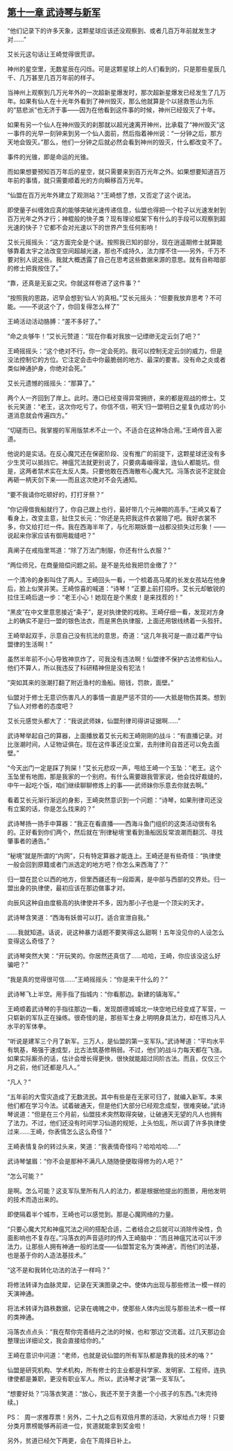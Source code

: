 ## [第十一章 武诗琴与新军](https://www.xxbiquge.com/11_11207/9016887.html)


  “他们记录下的许多天象，这颗星球应该还没观察到、或者几百万年前就发生才对……”

  艾长元这句话让王崎觉得很荒谬。

  神州的星空里，无数星辰在闪烁。可是这颗星球上的人们看到的，只是那些星辰几千、几万甚至几百万年前的样子。

  当神州上观察到几万光年外的一次超新星爆发时，那次超新星爆发已经发生了几万年。如果有仙人在十光年外看到了神州毁灭，那么他就算是个以拯救苍山为乐的“慈悲派”也无济于事——因为在他看到这件事的时候，神州已经毁灭了十年。

  如果有另一个仙人在神州毁灭的刹那就以超光速离开神州，比承载了“神州毁灭”这一事件的光早一刻钟来到另一个仙人面前，然后指着神州说：“一分钟之后，那方天地会毁灭。”那么，他们一分钟之后就必然会看到神州的毁灭，什么都改变不了。

  事件的光锥，即是命运的光锥。

  而如果想要预知百万年后的星空，就只需要来到百万光年之外。如果想要知道百万年前的事情，就只需要顺着光的方向瞬移百万光年。

  “仙盟在百万光年外建立了观测站？”王崎想了想，又否定了这个说法。

  即使量子纠缠效应真的能够突破光速传递信息，仙盟也得把一个粒子以光速发射到百万光年之外才行；神棍般的快子类？现有理论框架下有什么的手段可以观察到超光速的快子？它都不会对光速以下的世界产生任何影响！

  艾长元摇摇头：“这方面完全是个谜。按照我已知的部分，现在逍遥期修士就算能够靠着太宇之法改变空间超越光速，那也不成持久，法力撑不住——另外，千万不要对别人说这些。我就大概透露了自己在思考这些数据来源的意思。就有自称暗部的修士把我按住了。”

  “靠，还真是无妄之灾。你就这样卷进了这件事？”

  “按照我的思路，迟早会想到‘仙人’的真相。”艾长元摇头：“但要我放弃思考？不可能。——不说这个了，你回复得怎么样了”

  王崎活动活动胳膊：“差不多好了。”

  “命之炎够牛！”艾长元赞道：“现在你看对我放一记缥缈无定云剑了吧？”

  王崎摇摇头：“这个绝对不行。你一定会死的。我可以控制无定云剑的威力，但是没法控制它的方位。它注定会击中你最脆弱的地方、最深的要害。没有命之炎或者类似神通护身，你绝对会死。”

  艾长元遗憾的摇摇头：“那算了。”

  两个人一齐回到了岸上。此时。港口已经变得异常拥挤，来的都是观战的修士。艾长元笑道：“老王，这次你吃亏了。你信不信，明天‘归一盟明日之星复仇成功’的小道消息就会传遍四方。”

  “切磋而已。我掌握的军用版禁术不止一个。不适合在这种场合用。”王崎传音入密道。

  他说的是实话。在反心魔咒还在保密阶段、没有推广的前提下，这颗星球还没有多少生灵可以抵挡它。神瘟咒法就更别说了，只要病毒编得溜，连仙人都能坑。但是，这两者禁术实在太反人类。只要他敢在西海散布心魔大咒。冯落衣说不定就会再砸一柄天剑下来——而且这次绝对不会先通知。

  “要不我请你吃顿好的，打打牙祭？”

  “你记得借我船就行了，你自己跟上也行，最好带几个元神期的高手。”王崎又看了看身上，改变主意，扯住艾长元：“你还是先把我这件衣裳赔了吧。我好衣裳不多，你又给打烂一件。我在西海半年了，与化形期妖兽一战都没损失过形象！——说起来你家应该有御用裁缝吧？”

  真阐子在戒指里骂道：“除了万法门制服，你还有什么衣服？”

  “两位师兄，在商量赔偿问题之前。是不是先给我把罚金缴了？”

  一个清冷的身影叫住了两人。王崎回头一看，一个梳着高马尾的长发女孩站在他身后，脸上似笑非笑。王崎惊喜的喊道：“诗琴！”正要上前打招呼。艾长元却敏锐的拉住王崎后退一步：“老王小心！她现在是个黑皮！是来找茬的！”

  “黑皮”在中文里意思接近“条子”，是对执律使的戏称。王崎仔细一看，发现对方身上的确实不是归一盟的银色法衣，而是黑色执律服，上面还用银线绣着一头狴犴。

  王崎举起双手，示意自己没有抗法的意思，奇道：“这几年我可是一直过着严守仙盟律的生活啊！”

  虽然半年前不小心导致神京炸了，可我没有违法啊！仙盟律不保护古法修和仙人。他们不算人，所以我违反了科研精神但是没有犯法！

  “突如其来的涨潮打翻了附近渔村的渔船。赔钱，罚款，面壁。”

  仙盟对于修士无意识伤害凡人的事情一直是严惩不贷的——大抵是物伤其类。想到了仙人对修者的态度吧？

  艾长元感觉头都大了：“我说武师妹，仙盟刑律司得讲证据啊……”

  武诗琴举起自己的算器，上面播放着艾长元和王崎刚刚的战斗：“有直播记录。对比涨潮时间，人证物证俱在。现在这件事还没立案，去刑律司自首还可以免去面壁。”

  “今天出门一定是踩了狗屎！”艾长元悲叹一声，甩给王崎一个玉坠：“老王。这个玉坠里有地图，那是我家的一个别府。有什么需要跟我管家说，他会找好裁缝的，中午一起吃个饭，咱们继续聊聊修炼上的事——武师妹你乐意去你就去啊。”

  看着艾长元渐行渐远的身影，王崎突然意识到一个问题：“诗琴，如果刑律司还没有立案的话，你是怎么找来的？”

  武诗琴扬一扬手中算器：“我正在看直播——西海斗鱼门组织的这类活动很有名的。正好看到你们两个，然后就在‘刑律秘境’里看到渔船因反常浪潮而翻沉、寻找肇事者的通告。”

  “秘境”就是所谓的“内网”，只有特定算器才能连上。王崎还是有些奇怪：“执律使一般会回到原籍或者门派选定的地方吧？你怎么来西海了？”

  归一盟在昆仑以西的地方，但里西疆还有一段距离，是中部与西部的交界处。归一盟出身的执律使，最初应该在那边做事才对。

  向辰风这种自由度极高的执律使并不多，因为那小子也是一个顶尖的天才。

  武诗琴含笑道：“西海有妖兽可以打。适合宣泄自我。”

  ……我就知道。话说，说这种暴力话题不要笑得这么甜啊！五年没见你的人设怎么变得这么奇怪了？

  武诗琴突然大笑：“开玩笑的。你居然还真信了……哈哈，王崎，你应该没这么好骗吧？”

  “我是真的觉得很可信……”王崎摇摇头：“你是来干什么的？”

  武诗琴飞上半空。用手指了指城内：“你看那边。新建的镇海军。”

  王崎顺着武诗琴的手指往那边一看，发现朗德城城北一块空地已经变成了军营，一只崭新的军队正在操练。很奇怪的是，那些军士身上明明身具法力，却在练习凡人水平的军体拳。

  “听说是建军三个月了新军。三万人，是仙盟的第一支军队。”武诗琴道：“平均水平有筑基，略强于速成型，比古法筑基修稍弱。不过，他们的战斗力每天都在飞涨。如果实际厮杀的话，估计会增长得更快，很快就能超过同阶古法。而且，仅仅三个月之前，他们还都是凡人。”

  “凡人？”

  “五年前的大雪灾造成了无数流民。其中有些是在无家可归了，就编入新军。本来他们都在学习今法。试着破通天，但是他们大部分已经观念成型，很难突破。”武诗琴说道：“但是在三个月前，仙盟技术突然取得突破，让破通天无望的凡人也拥有了法力。不过，他们还没有时间学习仙道的规矩，上头怕乱，所以调了许多执律使过来……王崎，你表情怎么这么奇怪？”

  王崎表情复杂的转过头来，笑道：“我表情奇怪吗？哈哈哈哈……”

  武诗琴皱眉：“你不会是那种不满凡人随随便便取得修为的人吧？”

  “怎么可能？”

  是啊。怎么可能？这支军队里所有凡人的法力，都是根据他提出的图景，用他发明的技术而造出来的。

  即使隔着半个城市，王崎也可以感觉到。那是心魔网络的力量。

  “只要心魔大咒和神瘟咒法之间的搭配合适，二者结合之后就可以消除传染性，负面影响也不复存在。”冯落衣的声音适时的传入王崎脑中：“而且神瘟咒法可以干涉法力，让那些人拥有神通一般的法度——仙盟暂定名为‘类神通’。而他们的法基，也是基于你的人造法基技术。”

  “这不是和我转化功法的法子一样吗？”

  将修法转译为血脉灵犀，记录在天演图录之中。使体内出现与那些修法一模一样的天演神通。

  将法术转译为路秩数据，记录在魂魄之中，使那些人体内出现与那些法术一模一样的类神通。

  冯落衣点点头：“我在帮你完善结丹之法的时候，也和‘那边’交流着。过几天那边会整理出详细论文，我会直接给你的。”

  王崎在意识中问道：“老师，也就是说仙盟的所有军队都是靠我的技术的咯？”

  仙盟是研究机构、学术机构，所有修士的主业都是科学家、发明家、工程师，连执律使都是兼职，更没有职业军人。所以，武诗琴才说“第一支军队”。

  “想要好处？”冯落衣笑道：“放心，我还不至于贪墨一个小孩子的东西。”(未完待续。)

  PS：  周一求推荐票！另外，二十九之后有双倍月票的活动，大家给点力呀！只要分类月票榜能够再前进一位，贫道就能拿到奖金啦！

  另外，贫道已经欠下两更，会在下周择日补上。
